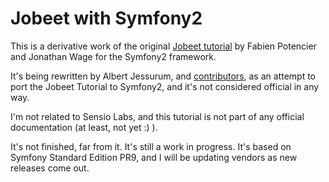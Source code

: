 Jobeet with Symfony2
====================

This is a derivative work of the original <a href="http://www.symfony-project.org/jobeet/1_4/Doctrine/en/">Jobeet tutorial</a> by Fabien Potencier and Jonathan Wage for the Symfony2 framework.

It's being rewritten by Albert Jessurum, and <a href="https://github.com/sftuts/jobeet-docs/contributors">contributors</a>, as an attempt to port the
Jobeet Tutorial to Symfony2, and it's not considered official
in any way.

I'm not related to Sensio Labs, and this tutorial is not part of any official
documentation (at least, not yet :) ).

It's not finished, far from it. It's still a work in progress. It's based on
Symfony Standard Edition PR9, and I will be updating vendors as new releases come
out.
